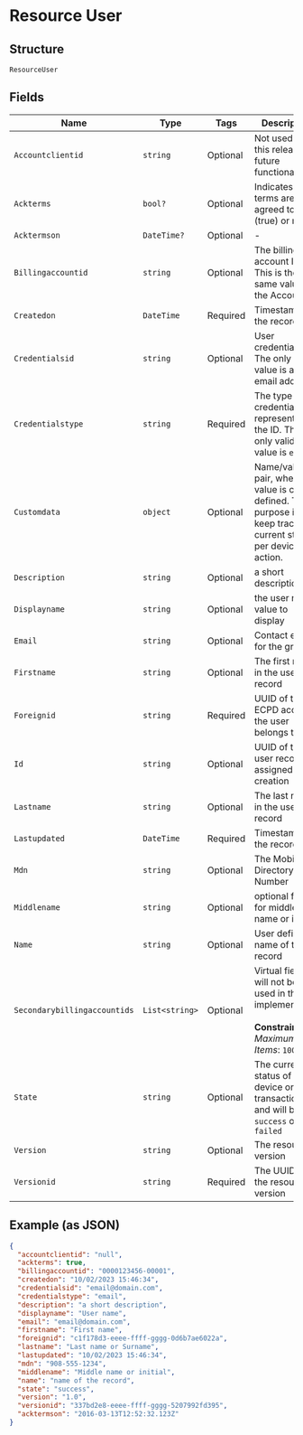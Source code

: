 
# Resource User

## Structure

`ResourceUser`

## Fields

| Name | Type | Tags | Description |
|  --- | --- | --- | --- |
| `Accountclientid` | `string` | Optional | Not used in this release, future functionality |
| `Ackterms` | `bool?` | Optional | Indicates if terms are agreed to (true) or not |
| `Acktermson` | `DateTime?` | Optional | - |
| `Billingaccountid` | `string` | Optional | The billing account ID. This is the same value as the Account ID |
| `Createdon` | `DateTime` | Required | Timestamp of the record |
| `Credentialsid` | `string` | Optional | User credentials. The only valid value is an email address |
| `Credentialstype` | `string` | Required | The type of credential represented by the ID. The only valid value is `email` |
| `Customdata` | `object` | Optional | Name/value pair, where the value is client defined.  The purpose is to keep track of current state per device action. |
| `Description` | `string` | Optional | a short description |
| `Displayname` | `string` | Optional | the user name value to display |
| `Email` | `string` | Optional | Contact email for the group |
| `Firstname` | `string` | Optional | The first name in the user record |
| `Foreignid` | `string` | Required | UUID of the ECPD account the user belongs to |
| `Id` | `string` | Optional | UUID of the user record, assigned at creation |
| `Lastname` | `string` | Optional | The last name in the user record |
| `Lastupdated` | `DateTime` | Required | Timestamp of the record |
| `Mdn` | `string` | Optional | The Mobile Directory Number |
| `Middlename` | `string` | Optional | optional field for middle name or initial |
| `Name` | `string` | Optional | User defined name of the record |
| `Secondarybillingaccountids` | `List<string>` | Optional | Virtual field; will not be used in this implementation<br><br>**Constraints**: *Maximum Items*: `100` |
| `State` | `string` | Optional | The current status of the device or transaction and will be `success` or `failed` |
| `Version` | `string` | Optional | The resource version |
| `Versionid` | `string` | Required | The UUID of the resource version |

## Example (as JSON)

```json
{
  "accountclientid": "null",
  "ackterms": true,
  "billingaccountid": "0000123456-00001",
  "createdon": "10/02/2023 15:46:34",
  "credentialsid": "email@domain.com",
  "credentialstype": "email",
  "description": "a short description",
  "displayname": "User name",
  "email": "email@domain.com",
  "firstname": "First name",
  "foreignid": "c1f178d3-eeee-ffff-gggg-0d6b7ae6022a",
  "lastname": "Last name or Surname",
  "lastupdated": "10/02/2023 15:46:34",
  "mdn": "908-555-1234",
  "middlename": "Middle name or initial",
  "name": "name of the record",
  "state": "success",
  "version": "1.0",
  "versionid": "337bd2e8-eeee-ffff-gggg-5207992fd395",
  "acktermson": "2016-03-13T12:52:32.123Z"
}
```

